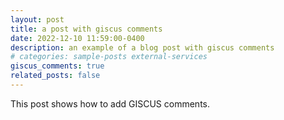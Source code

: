```yaml
---
layout: post
title: a post with giscus comments
date: 2022-12-10 11:59:00-0400
description: an example of a blog post with giscus comments
# categories: sample-posts external-services
giscus_comments: true
related_posts: false
---
```

This post shows how to add GISCUS comments.
